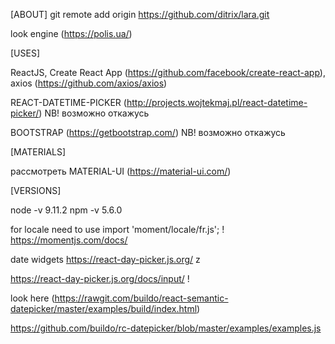 [ABOUT] git remote add origin https://github.com/ditrix/lara.git 

look engine (https://polis.ua/)

[USES]

ReactJS, Create React App (https://github.com/facebook/create-react-app), axios (https://github.com/axios/axios)

REACT-DATETIME-PICKER (http://projects.wojtekmaj.pl/react-datetime-picker/)  NB! возможно откажусь

BOOTSTRAP  (https://getbootstrap.com/)   NB! возможно откажусь

[MATERIALS]  

рассмотреть   MATERIAL-UI (https://material-ui.com/)



[VERSIONS]

node -v 9.11.2
npm -v 5.6.0

for locale need to use   import 'moment/locale/fr.js';  !
https://momentjs.com/docs/

date widgets   https://react-day-picker.js.org/
z

https://react-day-picker.js.org/docs/input/  !


look here (https://rawgit.com/buildo/react-semantic-datepicker/master/examples/build/index.html)

https://github.com/buildo/rc-datepicker/blob/master/examples/examples.js

~~~  https://reactjsexample.com/tag/date/

